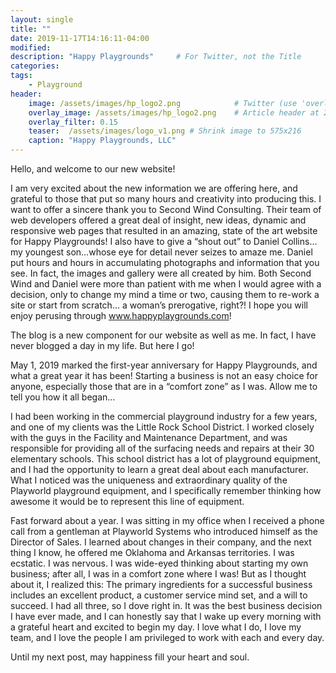 ```yaml
---
layout: single
title: ""
date: 2019-11-17T14:16:11-04:00
modified:
description: "Happy Playgrounds"     # For Twitter, not the Title
categories:
tags:
    - Playground
header:
    image: /assets/images/hp_logo2.png            # Twitter (use 'overlay_image')
    overlay_image: /assets/images/hp_logo2.png    # Article header at 2048x768
    overlay_filter: 0.15
    teaser:  /assets/images/logo_v1.png # Shrink image to 575x216
    caption: "Happy Playgrounds, LLC"
---
```


Hello, and welcome to our new website!

I am very excited about the new information we are offering here, and grateful to those that put so many hours and creativity into producing this. I want to offer a sincere thank you to Second Wind Consulting. Their team of web developers offered a great deal of insight, new ideas, dynamic and responsive web pages that resulted in an amazing, state of the art website for Happy Playgrounds! I also have to give a “shout out” to Daniel Collins…my youngest son…whose eye for detail never seizes to amaze me. Daniel put hours and hours in accumulating photographs and information that you see. In fact, the images and gallery were all created by him.  Both Second Wind and Daniel were more than patient with me when I would agree with a decision, only to change my mind a time or two, causing them to re-work a site or start from scratch… a woman’s prerogative, right?!  I hope you will enjoy perusing through www.happyplaygrounds.com!

The blog is a new component for our website as well as me. In fact, I have never blogged a day in my life. But here I go!

May 1, 2019 marked the first-year anniversary for Happy Playgrounds, and what a great year it has been! Starting a business is not an easy choice for anyone, especially those that are in a “comfort zone” as I was. Allow me to tell you how it all began…

I had been working in the commercial playground industry for a few years, and one of my clients was the Little Rock School District. I worked closely with the guys in the Facility and Maintenance Department, and was responsible for providing all of the surfacing needs and repairs at their 30 elementary schools. This school district has a lot of playground equipment, and I had the opportunity to learn a great deal about each manufacturer. What I noticed was the uniqueness and extraordinary quality of the Playworld playground equipment, and I specifically remember thinking how awesome it would be to represent this line of equipment.

Fast forward about a year. I was sitting in my office when I received a phone call from a gentleman at Playworld Systems who introduced himself as the Director of Sales. I learned about changes in their company, and the next thing I know, he offered me Oklahoma and Arkansas territories. I was ecstatic. I was nervous. I was wide-eyed thinking about starting my own business; after all, I was in a comfort zone where I was! But as I thought about it, I realized this: The primary ingredients for a successful business includes an excellent product, a customer service mind set, and a will to succeed.  I had all three, so I dove right in. It was the best business decision I have ever made, and I can honestly say that I wake up every morning with a grateful heart and excited to begin my day. I love what I do, I love my team, and I love the people I am privileged to work with each and every day.

Until my next post, may happiness fill your heart and soul. 

<!-- Table of Contents -->

